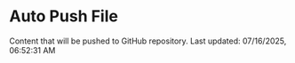 # Auto Push File

Content that will be pushed to GitHub repository.
Last updated: 07/16/2025, 06:52:31 AM